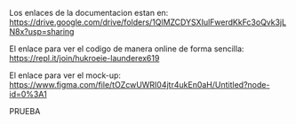 Los enlaces de la documentacion estan en: https://drive.google.com/drive/folders/1QlMZCDYSXIulFwerdKkFc3oQvk3jLN8x?usp=sharing

El enlace para ver el codigo de manera online de forma sencilla: https://repl.it/join/hukroeie-launderex619

El enlace para ver el mock-up: https://www.figma.com/file/tOZcwUWRI04jtr4ukEn0aH/Untitled?node-id=0%3A1

PRUEBA
